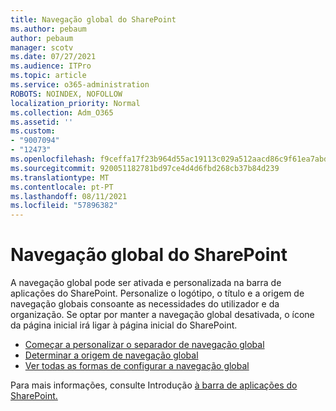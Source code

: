```yaml
---
title: Navegação global do SharePoint
ms.author: pebaum
author: pebaum
manager: scotv
ms.date: 07/27/2021
ms.audience: ITPro
ms.topic: article
ms.service: o365-administration
ROBOTS: NOINDEX, NOFOLLOW
localization_priority: Normal
ms.collection: Adm_O365
ms.assetid: ''
ms.custom:
- "9007094"
- "12473"
ms.openlocfilehash: f9ceffa17f23b964d55ac19113c029a512aacd86c9f61ea7abd8db1a7c81381f
ms.sourcegitcommit: 920051182781bd97ce4d4d6fbd268cb37b84d239
ms.translationtype: MT
ms.contentlocale: pt-PT
ms.lasthandoff: 08/11/2021
ms.locfileid: "57896382"
---
```

# <a name="sharepoint-global-navigation"></a>Navegação global do SharePoint

A navegação global pode ser ativada e personalizada na barra de aplicações do SharePoint. Personalize o logótipo, o título e a origem de navegação globais consoante as necessidades do utilizador e da organização. Se optar por manter a navegação global desativada, o ícone da página inicial irá ligar à página inicial do SharePoint.

- [Começar a personalizar o separador de navegação global](https://docs.microsoft.com/SharePoint/sharepoint-app-bar?WT.mc_id=365AdminCSH_SupportCentral#get-started-customizing-the-global-navigation-tab)
- [Determinar a origem de navegação global](https://docs.microsoft.com/SharePoint/sharepoint-app-bar?WT.mc_id=365AdminCSH_SupportCentral#determine-the-global-navigation-source-depending-on-your-home-sites-configuration)
- [Ver todas as formas de configurar a navegação global](https://docs.microsoft.com/SharePoint/sharepoint-app-bar?WT.mc_id=365AdminCSH_SupportCentral#see-all-the-different-ways-you-can-set-up-global-navigation)

Para mais informações, consulte Introdução [à barra de aplicações do SharePoint.](https://docs.microsoft.com/sharepoint/sharepoint-app-bar) 

